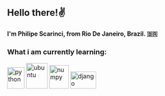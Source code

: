 ## Hello there!✌️ 
#### I'm Philipe Scarinci, from Rio De Janeiro, Brazil. 🇧🇷


### What i am currently learning:
<div style="display: inline_block;">
	<img alt="python" width=40 height=50 src=https://s3.dualstack.us-east-2.amazonaws.com/pythondotorg-assets/media/files/python-logo-only.svg>
	<img alt="ubuntu" width=50 height=60 src=https://upload.wikimedia.org/wikipedia/commons/9/9e/UbuntuCoF.svg>
	<img alt="numpy"  width=45 height=55  src=https://www.svgrepo.com/show/354127/numpy.svg>
	<img alt="django" width=60 height=40 src=https://static.djangoproject.com/img/logos/django-logo-negative.svg>
</div>
